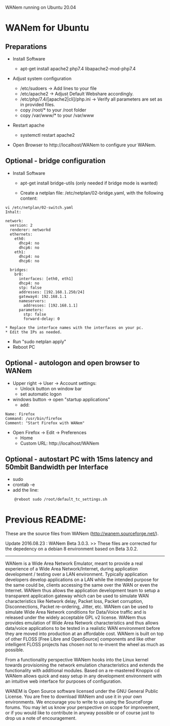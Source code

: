 WANem running on Ubuntu 20.04

# WANem for Ubuntu

## Preparations
* Install Software
	* apt-get install apache2 php7.4 libapache2-mod-php7.4


* Adjust system configuration
	* /etc/sudoers -> Add lines to your file
	* /etc/apache2 -> Adjust Default Webshare accordingly.
	* /etc/php/7.4/[apache2|cli]/php.ini -> Verify all parameters are set as in provided files. 
	* copy /root/* to your /root folder
	* copy /var/www/* to your /var/www

* Restart apache  
	* systemctl restart apache2
	
* Open Browser to http://localhost/WANem to configure your WANem.

## Optional - bridge configuration

* Install Software
	* apt-get install bridge-utils (only needed if bridge mode is wanted)

	* Create a netplan file: /etc/netplan/02-bridge.yaml, with the following content:
```
vi /etc/netplan/02-switch.yaml
Inhalt:

network:
  version: 2
  renderer: networkd
  ethernets:
    eth0:
      dhcp4: no
      dhcp6: no
    eth1:
      dhcp4: no
      dhcp6: no
 
  bridges:
    br0:
      interfaces: [eth0, eth1]
      dhcp4: no
      stp: false
      addresses: [192.168.1.250/24]
      gateway4: 192.168.1.1
      nameservers:
        addresses: [192.168.1.1]
      parameters:
        stp: false
        forward-delay: 0
```
	* Replace the interface names with the interfaces on your pc.
	* Edit the IPs as needed.
* Run "sudo netplan apply"
* Reboot PC

## Optional - autologon and open browser to WANem
* Upper right -> User -> Account settings:
	* Unlock button on window bar
	* set automatic logon
* windows button -> open "startup applications"
	* add:
```
Name: Firefox
Command: /usr/bin/firefox
Comment: "Start Firefox with WANem"
```
* Open Firefox -> Edit -> Preferences
	* Home
	* Custom URL: http://localhost/WANem


## Optional - autostart PC with 15ms latency and 50mbit Bandwidth per Interface
* sudo 
* crontab -e
* add the line:
```
	@reboot sudo /root/default_tc_settings.sh
```


# Previous README:

These are the source files from WANem (http://wanem.sourceforge.net/). 

Update 2016.08.23 : WANem Beta 3.0.3. >> These files are corrected for the depedency on a debian 8 environment based on Beta 3.0.2.

----------------

WANem is a Wide Area Network Emulator, meant to provide a real experience of a Wide Area Network/Internet, during application development / testing over a LAN environment. Typically application developers develop applications on a LAN while the intended purpose for the same could be, clients accessing the same over the WAN or even the Internet. WANem thus allows the application development team to setup a transparent application gateway which can be used to simulate WAN characteristics like Network delay, Packet loss, Packet corruption, Disconnections, Packet re-ordering, Jitter, etc. WANem can be used to simulate Wide Area Network conditions for Data/Voice traffic and is released under the widely acceptable GPL v2 license. WANem thus provides emulation of Wide Area Network characteristics and thus allows data/voice applications to be tested in a realistic WAN environment before they are moved into production at an affordable cost. WANem is built on top of other FLOSS [Free Libre and OpenSource] components and like other intelligent FLOSS projects has chosen not to re-invent the wheel as much as possible.

From a functionality perspective WANem hooks into the Linux kernel towards provisioning the network emulation characteristics and extends the functionality with additional modules. Based on a re-mastered Knoppix cd WANem allows quick and easy setup in any development environment with an intuitive web interface for purposes of configuration.

WANEM is Open Source software licensed under the GNU General Public License. You are free to download WANem and use it in your own environments. We encourage you to write to us using the SourceForge forums. You may let us know your perspective on scope for improvement, or if you would like to contribute in anyway possible or of course just to drop us a note of encouragement.
